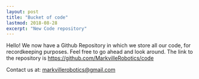 ```yaml
---
layout: post
title: "Bucket of code"
lastmod: 2018-08-28
excerpt: "New Code repository"
---
```

Hello!
We now have a Github Repository in which we store all our code, for recordkeeping purposes. Feel free to go ahead and look around. The link to the repository is https://github.com/MarkvilleRobotics/code

Contact us at: [markvillerobotics@gmail.com]({markvillerobotics@gmail.com})
